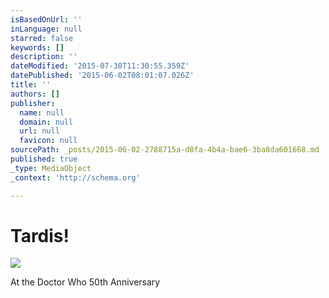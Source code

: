```yaml
---
isBasedOnUrl: ''
inLanguage: null
starred: false
keywords: []
description: ''
dateModified: '2015-07-30T11:30:55.359Z'
datePublished: '2015-06-02T08:01:07.026Z'
title: ''
authors: []
publisher:
  name: null
  domain: null
  url: null
  favicon: null
sourcePath: _posts/2015-06-02-2788715a-d8fa-4b4a-bae6-3ba8da601668.md
published: true
_type: MediaObject
_context: 'http://schema.org'

---
```

# Tardis!
![](https://the-grid-user-content.s3-us-west-2.amazonaws.com/26fbe495-6aa4-4fa1-8399-40365854c85f.jpg)

At the Doctor Who 50th Anniversary